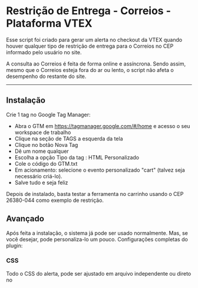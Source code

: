 # Restrição de Entrega - Correios - Plataforma VTEX

<p>Esse script foi criado para gerar um alerta no checkout da VTEX quando houver qualquer tipo de restrição de entrega para o Correios no CEP informado pelo usuário no site.</p>
<p>A consulta ao Correios é feita de forma online e assíncrona. Sendo assim, mesmo que o Correios esteja fora do ar ou lento, o script não afeta o desempenho do restante do site.</p>

----------
## Instalação
Crie 1 tag no Google Tag Manager:
* Abra o GTM em <a href="https://tagmanager.google.com/#/home">https://tagmanager.google.com/#/home</a> e acesso o seu workspace de trabalho
* Clique na seção de TAGS a esquerda da tela
* Clique no botão Nova Tag
* Dê um nome qualquer
* Escolha a opção Tipo da tag : HTML Personalizado
* Cole o código do GTM.txt
* Em acionamento: selecione o evento personalizado "cart" (talvez seja necessário criá-lo).
* Salve tudo e seja feliz

Depois de instalado, basta testar a ferramenta no carrinho usando o CEP 26380-044 como exemplo de restrição.

## Avançado

Após feita a instalação, o sistema já pode ser usado normalmente. Mas, se você desejar, pode personaliza-lo um pouco.
Configurações completas do plugin:

### CSS
Todo o CSS do alerta, pode ser ajustado em arquivo independente ou direto no <style> do arquivo GTM.TXT
  
### Configurações Javascript
É possível informar alguns parâmetros durante o tempo de execução do script.
* xpFrete.cepOrigem = "89211-465": o cep de origem é o que será considerado como origem na consulta do webservice do Corrreios. Sendo assim, é bom usá-lo com o CEP do local do seu estoque.
* xpFrete.selectedSlaAtivos = [{id:'Pac',tabelaCorreio:'04596'},{id:'Sedex',tabelaCorreio:'04553'}]: É um vetor de opções que serão exibidas no site. Esse item precisa ser ajustado de acordo com as suas configurações na VTEX. Se a seleção do frete não for uma das informadas no vetor, a mensagem não vai aparecer.

### Ex de chamada Inicial:
```javascript
$(window).load(function(){
  xpFrete.cepOrigem = "13525-000";
  xpFrete.selectedSlaAtivos = [{id:'Pac',tabelaCorreio:'04596'},{id:'Sedex',tabelaCorreio:'04553'}];
  xpFrete.Init();
})
```
----------

## Métodos

### xpAlerta.AlertaCarrinho(msg, titulo, adicional);

Esse método é utilizado para abrir a mensagem de alerta.

**Parâmetros:**

1. msg: Campo obrigatório. String do texto principal a ser exibido;
2. titulo: Campo opcional. String para informar o título do texto principal;
3. adicional: Campo opcional. String para informar um texto a mais. Esse parâmetro se for preenchido irá ativar uma linha (hr) abaixo do texto principal e colocará o texto do parâmetro abaixo da linha criada.

### xpAlerta.Close();

Esse método é utilizado para fechar a janela de alerta.

### xpFrete.Init();

<p>Esse método é utilizado para inicializar o script de validação de restrição. É aconselhável fazer as chamadas de cepOrigem e selectedSlaAtivos antes da chamada desse método.</p>
<p>Nesse método ele cria as chamadas do método xpFrete.AlertaRestricao() através do window.load() e do evento orderFormUpdated.vtex.

### xpFrete.AlertaRestricao(orderForm);

<p>Esse é o método principal do sistema e é chamado através do xpFrete.Init() ou de um script personalizado do programador que estiver usando o script.</p>
<p>Ele serve para fazer a consulta no Correios e retornar para o xpAlerta.AlertaCarrinho() a mensagem de observação que o Correios retornar.</p>

**Parâmetros:**

1. orderForm: Campo opcional. Objeto VTEX que serve para indicar o orderForm da tela. Se não for informado, o método irá fazer um getOrderForm() para localizar o orderForm atual.

----------

### Atenção
> As extensões da plataforma VTEX são plugins javascript criados por desenvolvedores de interface ou pelo VTEX Lab (Laboratório de Inovações da VTEX) que podem ser inseridas em sua loja. Existem extensões gratuitas com código aberto - Open Source - e extensões pagas.
> Recomendamos que a instalação seja realizada pelos profissionais e empresas certificados pela VTEX. Porém, qualquer profissional de CSS, JavaScript e HTML pode executar esta tarefa.

> Esta extensão é mantida por [XP Agência](http://www.xpagencia.com.br) e não possui suporte gratuito.  
> O código fonte deste componente não pode ser vendido ou comercializado, ele esta livre para uso comercial mas só podem haver cobranças com relação à mão de obra necessária a sua instalação e não por sua utilização.  
> O correto funcionamento deste script não é de responsabilidade do seu desenvolvedor, mantenedor ou constribuidores.  
> Caso queira contribuir com o desenvolvimento fique a vontade para fazer um `Fork` e posteriormente um `pull request`.
> O método xpFrete.AlertaCarrinho() está ofuscado para proteger a inteligência do software para uso da XP Agência e por acharmos que não há necessidade de edição.

**O uso desta extensão esta sob as regras da lincença: [MIT](http://pt.wikipedia.org/wiki/Licen%C3%A7a_MIT)**
